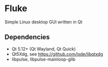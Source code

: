 # Fluke
Simple Linux desktop GUI written in Qt

## Dependencies
- Qt 5.12+ (Qt Wayland, Qt Quick)
- Qt5Xdg, see https://github.com/lxde/libqtxdg
- libpulse, libpulse-mainloop-glib
